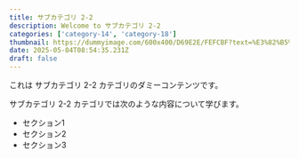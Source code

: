 ```yaml
---
title: サブカテゴリ 2-2
description: Welcome to サブカテゴリ 2-2
categories: ['category-14', 'category-18']
thumbnail: https://dummyimage.com/600x400/D69E2E/FEFCBF?text=%E3%82%B5%E3%83%96%E3%82%AB%E3%83%86%E3%82%B4%E3%83%AA+2-2
date: 2025-05-04T08:54:35.231Z
draft: false
---
```



  これは サブカテゴリ 2-2 カテゴリのダミーコンテンツです。

  サブカテゴリ 2-2 カテゴリでは次のような内容について学びます。

  - セクション1
  - セクション2
  - セクション3
  